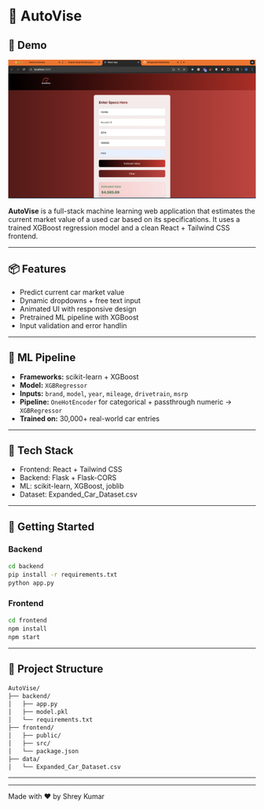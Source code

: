 
# 🚗 AutoVise

## 🧭 Demo

![App Screenshot](frontend/public/demo.png)

**AutoVise** is a full-stack machine learning web application that estimates the current market value of a used car based on its specifications. It uses a trained XGBoost regression model and a clean React + Tailwind CSS frontend.

---

## 📦 Features

- Predict current car market value
- Dynamic dropdowns + free text input
- Animated UI with responsive design
- Pretrained ML pipeline with XGBoost
- Input validation and error handlin

---

## 🧠 ML Pipeline

- **Frameworks:** scikit-learn + XGBoost
- **Model:** `XGBRegressor`
- **Inputs:** `brand`, `model`, `year`, `mileage`, `drivetrain`, `msrp`
- **Pipeline:** `OneHotEncoder` for categorical + passthrough numeric → `XGBRegressor`
- **Trained on:** 30,000+ real-world car entries

---

## 🔧 Tech Stack

- Frontend: React + Tailwind CSS
- Backend: Flask + Flask-CORS
- ML: scikit-learn, XGBoost, joblib
- Dataset: Expanded_Car_Dataset.csv

---

## 🚀 Getting Started

### Backend
```bash
cd backend
pip install -r requirements.txt
python app.py
```

### Frontend
```bash
cd frontend
npm install
npm start
```

---

## 📁 Project Structure

```
AutoVise/
├── backend/
│   ├── app.py
│   ├── model.pkl
│   └── requirements.txt
├── frontend/
│   ├── public/
│   ├── src/
│   └── package.json
├── data/
│   └── Expanded_Car_Dataset.csv
```

---

---

Made with ❤️ by Shrey Kumar